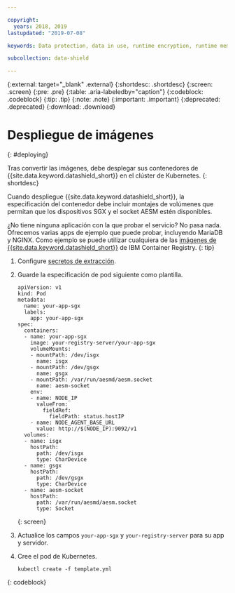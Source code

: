```yaml
---

copyright:
  years: 2018, 2019
lastupdated: "2019-07-08"

keywords: Data protection, data in use, runtime encryption, runtime memory encryption, encrypted memory, Intel SGX, software guard extensions, Fortanix runtime encryption

subcollection: data-shield

---
```


{:external: target="_blank" .external}
{:shortdesc: .shortdesc}
{:screen: .screen}
{:pre: .pre}
{:table: .aria-labeledby="caption"}
{:codeblock: .codeblock}
{:tip: .tip}
{:note: .note}
{:important: .important}
{:deprecated: .deprecated}
{:download: .download}


# Despliegue de imágenes
{: #deploying}

Tras convertir las imágenes, debe desplegar sus contenedores de
{{site.data.keyword.datashield_short}} en el clúster de Kubernetes.
{: shortdesc}

Cuando despliegue {{site.data.keyword.datashield_short}}, la especificación del contenedor debe incluir montajes de volúmenes que permitan que los dispositivos SGX y el socket AESM estén disponibles.

¿No tiene ninguna aplicación con la que probar el servicio? No pasa nada. Ofrecemos varias apps de ejemplo que puede probar, incluyendo MariaDB y NGINX. Como ejemplo se puede utilizar cualquiera de las [imágenes de {{site.data.keyword.datashield_short}}](/docs/services/Registry?topic=RegistryImages-datashield-mariadb_starter) de IBM Container Registry.
{: tip}

1. Configure [secretos de extracción](/docs/containers?topic=containers-images#other).

2. Guarde la especificación de pod siguiente como plantilla.

    ```
    apiVersion: v1
    kind: Pod
    metadata:
      name: your-app-sgx
      labels:
        app: your-app-sgx
    spec:
      containers:
      - name: your-app-sgx
        image: your-registry-server/your-app-sgx
        volumeMounts:
        - mountPath: /dev/isgx
          name: isgx
        - mountPath: /dev/gsgx
          name: gsgx
        - mountPath: /var/run/aesmd/aesm.socket
          name: aesm-socket
        env:
        - name: NODE_IP
          valueFrom:
            fieldRef:
              fieldPath: status.hostIP
        - name: NODE_AGENT_BASE_URL
          value: http://$(NODE_IP):9092/v1
      volumes:
      - name: isgx
        hostPath:
          path: /dev/isgx
          type: CharDevice
      - name: gsgx
        hostPath:
          path: /dev/gsgx
          type: CharDevice
      - name: aesm-socket
        hostPath:
          path: /var/run/aesmd/aesm.socket
          type: Socket
    ```
    {: screen}

3. Actualice los campos `your-app-sgx` y `your-registry-server` para su app y servidor.

4. Cree el pod de Kubernetes.

   ```
   kubectl create -f template.yml
   ```
  {: codeblock}

